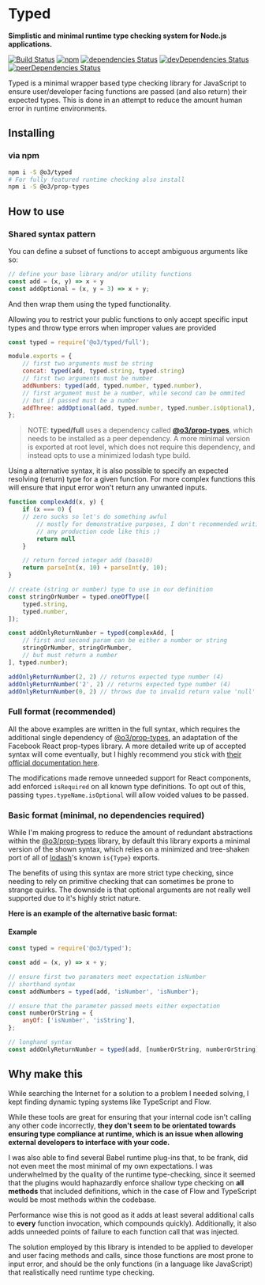 # Typed

**Simplistic and minimal runtime type checking system for Node.js applications.**

[![Build Status](https://travis-ci.org/flynnham/typed.svg?branch=master)](https://travis-ci.org/flynnham/typed)
[![npm](https://img.shields.io/npm/v/@o3/typed.svg)](https://www.npmjs.com/package/@o3/typed)
[![dependencies Status](https://david-dm.org/flynnham/typed/status.svg)](https://david-dm.org/flynnham/typed)
[![devDependencies Status](https://david-dm.org/flynnham/typed/dev-status.svg)](https://david-dm.org/flynnham/typed?type=dev)
[![peerDependencies Status](https://david-dm.org/flynnham/typed/peer-status.svg)](https://david-dm.org/flynnham/typed?type=peer)

Typed is a minimal wrapper based type checking library for JavaScript to ensure user/developer facing functions are passed (and also return) their expected types. This is done in an attempt to reduce the amount human error in runtime environments.

## Installing

### via npm
```bash
npm i -S @o3/typed
# For fully featured runtime checking also install
npm i -S @o3/prop-types
```

## How to use

### Shared syntax pattern

You can define a subset of functions to accept ambiguous
arguments like so:

```js
// define your base library and/or utility functions
const add = (x, y) => x + y
const addOptional = (x, y = 3) => x + y;
```

And then wrap them using the typed functionality.

Allowing you to restrict your public functions to only accept
specific input types and throw type errors when improper values
are provided

```js
const typed = require('@o3/typed/full');

module.exports = {
    // first two arguments must be string
    concat: typed(add, typed.string, typed.string)
    // first two arguments must be number
    addNumbers: typed(add, typed.number, typed.number),
    // first argument must be a number, while second can be ommited
    // but if passed must be a number
    addThree: addOptional(add, typed.number, typed.number.isOptional),
};
```

> NOTE: **typed/full** uses a dependency called
**[@o3/prop-types](https://github.com/flynnham/js-prop-types)**, which
needs to be installed as a peer dependency. A more minimal
version is exported at root level, which does not require this
dependency, and instead opts to use a minimized lodash type build.

Using a alternative syntax, it is also possible to specify an expected
resolving (return) type for a given function. For more complex functions
this will ensure that input error won't return any unwanted inputs.

```js
function complexAdd(x, y) {
    if (x === 0) {
    // zero sucks so let's do something awful
        // mostly for demonstrative purposes, I don't recommended writing
        // any production code like this ;)
        return null
    }

    // return forced integer add (base10)
    return parseInt(x, 10) + parseInt(y, 10);
}

// create (string or number) type to use in our definition
const stringOrNumber = typed.oneOfType([
    typed.string,
    typed.number,
]);

const addOnlyReturnNumber = typed(complexAdd, [
    // first and second param can be either a number or string
    stringOrNumber, stringOrNumber,
    // but must return a number
], typed.number);

addOnlyReturnNumber(2, 2) // returns expected type number (4)
addOnlyReturnNumber('2', 2) // returns expected type number (4)
addOnlyReturnNumber(0, 2) // throws due to invalid return value 'null'

```
### Full format (recommended)

All the above examples are written in the full syntax, which requires the
additional single dependency of
[@o3/prop-types](https://github.com/flynnham/js-prop-types), an adaptation of the Facebook
React prop-types library. A more detailed write up of accepted syntax will
come eventually, but I highly recommend you stick with [their official
documentation here](https://github.com/facebook/prop-types/blob/master/README.md).

The modifications made remove unneeded support for React components,
add enforced `isRequired` on all known type definitions. To opt out of this,
passing `types.typeName.isOptional` will allow voided values to be passed.


### Basic format (minimal, no dependencies required)

While I'm making progress to reduce the amount of redundant abstractions within
the [@o3/prop-types](https://github.com/flynnham/js-prop-types) library, by default
this library exports a minimal version of the shown syntax, which relies on a
minimized and tree-shaken port of all of [lodash](https://lodash.com/)'s known
`is{Type}` exports.

The benefits of using this syntax are more strict type checking, since
needing to rely on primitive checking that can sometimes be prone to strange quirks.
The downside is that optional arguments are not really well supported due to it's
highly strict nature.

**Here is an example of the alternative basic format:**

#### Example

```js
const typed = require('@o3/typed');

const add = (x, y) => x + y;

// ensure first two paramaters meet expectation isNumber
// shorthand syntax
const addNumbers = typed(add, 'isNumber', 'isNumber');

// ensure that the parameter passed meets either expectation
const numberOrString = {
    anyOf: ['isNumber', 'isString'],
};

// longhand syntax
const addOnlyReturnNumber = typed(add, [numberOrString, numberOrString], 'isNumber');
```
## Why make this

While searching the Internet for a solution to a problem I needed solving, I kept
finding dynamic typing systems like TypeScript and Flow.

While these tools are great for ensuring that your internal code isn't calling any
other code incorrectly, **they don't seem to be orientated towards ensuring type
compliance at runtime, which is an issue when allowing external developers to
interface with your code.**

I was also able to find several Babel runtime plug-ins that, to be frank,
did not even meet the most minimal of my own expectations. I was underwhelmed
by the quality of the runtime type-checking, since it seemed that the plugins
would haphazardly enforce shallow type checking on **all methods** that included
definitions, which in the case of Flow and TypeScript would be most methods within
the codebase.

Performance wise this is not good as it adds at least several additional calls to
**every** function invocation, which compounds quickly). Additionally, it also adds
unneeded points of failure to each function call that was injected.

The solution employed by this library is intended to be applied to developer
and user facing methods and calls, since those functions are most prone to input
error, and should be the only functions (in a language like JavaScript) that
realistically need runtime type checking.
